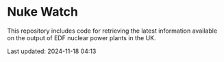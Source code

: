# Nuke Watch

This repository includes code for retrieving the latest information available on the output of EDF nuclear power plants in the UK.

Last updated: 2024-11-18 04:13